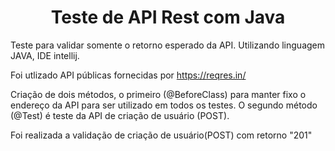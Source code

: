 # <h1 align="center"> Teste de API Rest com Java </h1>
Teste para validar somente o retorno esperado da API. Utilizando linguagem JAVA, IDE intellij.

Foi utlizado API públicas fornecidas por https://reqres.in/

Criação de dois métodos, o primeiro (@BeforeClass) para manter fixo o endereço da API para ser utilizado em todos os testes. O segundo método (@Test) é teste da API de criação de usuário (POST).

Foi realizada a validação de criação de usuário(POST) com retorno "201"
